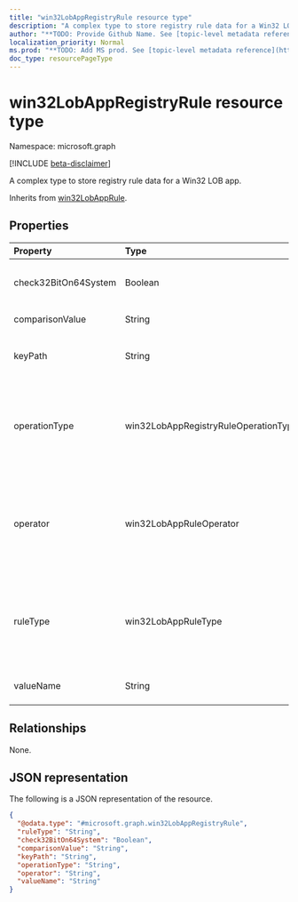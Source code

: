 ```yaml
---
title: "win32LobAppRegistryRule resource type"
description: "A complex type to store registry rule data for a Win32 LOB app."
author: "**TODO: Provide Github Name. See [topic-level metadata reference](https://msgo.azurewebsites.net/add/document/guidelines/metadata.html#topic-level-metadata)**"
localization_priority: Normal
ms.prod: "**TODO: Add MS prod. See [topic-level metadata reference](https://msgo.azurewebsites.net/add/document/guidelines/metadata.html#topic-level-metadata)**"
doc_type: resourcePageType
---
```


# win32LobAppRegistryRule resource type

Namespace: microsoft.graph

[!INCLUDE [beta-disclaimer](../../includes/beta-disclaimer.md)]

A complex type to store registry rule data for a Win32 LOB app.


Inherits from [win32LobAppRule](../resources/win32lobapprule.md).

## Properties
|Property|Type|Description|
|:---|:---|:---|
|check32BitOn64System|Boolean|A value indicating whether to search the 32-bit registry on 64-bit systems.|
|comparisonValue|String|The registry comparison value.|
|keyPath|String|The full path of the registry entry containing the value to detect.|
|operationType|win32LobAppRegistryRuleOperationType|The registry operation type. Possible values are: `notConfigured`, `exists`, `doesNotExist`, `string`, `integer`, `version`.|
|operator|win32LobAppRuleOperator|The operator for registry detection. Possible values are: `notConfigured`, `equal`, `notEqual`, `greaterThan`, `greaterThanOrEqual`, `lessThan`, `lessThanOrEqual`.|
|ruleType|win32LobAppRuleType|The rule type indicating the purpose of the rule. Inherited from [win32LobAppRule](../resources/win32lobapprule.md). Possible values are: `detection`, `requirement`.|
|valueName|String|The name of the registry value to detect.|

## Relationships
None.

## JSON representation
The following is a JSON representation of the resource.
<!-- {
  "blockType": "resource",
  "@odata.type": "microsoft.graph.win32LobAppRegistryRule"
}
-->
``` json
{
  "@odata.type": "#microsoft.graph.win32LobAppRegistryRule",
  "ruleType": "String",
  "check32BitOn64System": "Boolean",
  "comparisonValue": "String",
  "keyPath": "String",
  "operationType": "String",
  "operator": "String",
  "valueName": "String"
}
```

